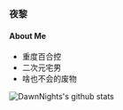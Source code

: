 ### 夜黎
#### About Me
- 重度百合控
- 二次元宅男
- 啥也不会的废物

![DawnNights's github stats](https://github-readme-stats.vercel.app/api?username=DawnNights&show_icons=true&theme=vue&line_height=20)
